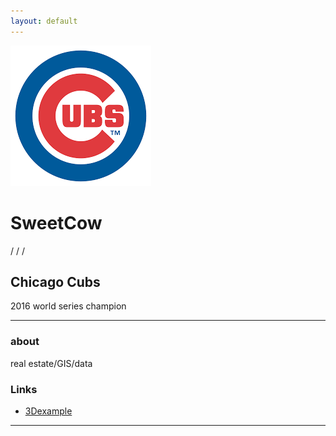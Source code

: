 ```yaml
---
layout: default
---
```


![avatar](CUBS.png)

# SweetCow

/ / /

## Chicago Cubs
2016 world series champion 
- - -

### about

real estate/GIS/data

### Links

 * [3Dexample](https://sweetcowcow.github.io/3Dsample/3Dsample.html)

- - -
